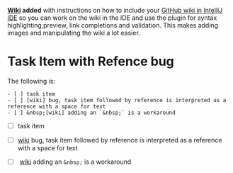    **[Wiki] added** with instructions on how to include your [GitHub wiki in IntelliJ IDE] 
   so you can work on the wiki in the IDE and use the 
   plugin for syntax highlighting,preview, link completions and validation. 
   This makes adding images and manipulating the wiki a lot easier. 

[Wiki]: ../../wiki
[GitHub wiki in IntelliJ IDE]: ../../wiki/Adding-GitHub-Wiki-to-IntelliJ-Project

# Task Item with Refence bug

The following is:

    - [ ] task item
    - [ ] [wiki] bug, task item followed by reference is interpreted as a reference with a space for text
    - [ ] &nbsp;[wiki] adding an `&nbsp;` is a workaround

- [ ] task item
- [ ] [wiki] bug, task item followed by reference is interpreted as a reference with a space for text
- [ ] &nbsp;[wiki] adding an `&nbsp;` is a workaround

